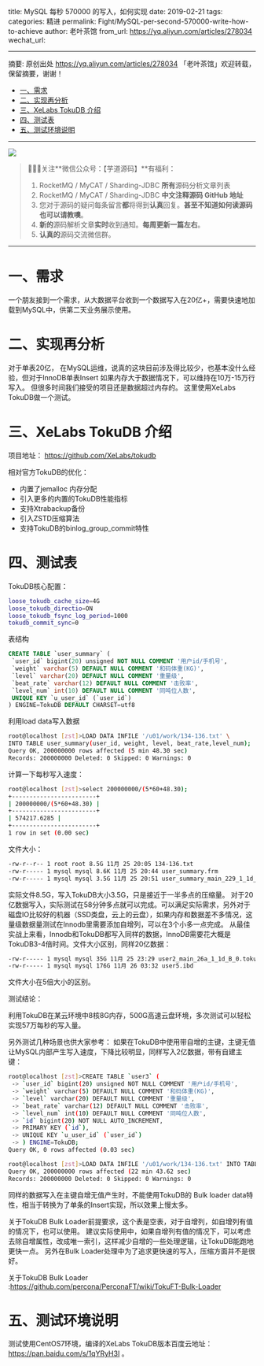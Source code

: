 title: MySQL 每秒 570000 的写入，如何实现
date: 2019-02-21
tags:
categories: 精进
permalink: Fight/MySQL-per-second-570000-write-how-to-achieve
author: 老叶茶馆
from_url: https://yq.aliyun.com/articles/278034
wechat_url:

-------

摘要: 原创出处 https://yq.aliyun.com/articles/278034 「老叶茶馆」欢迎转载，保留摘要，谢谢！

- [一、需求](http://www.iocoder.cn/Fight/MySQL-per-second-570000-write-how-to-achieve/)
- [二、实现再分析](http://www.iocoder.cn/Fight/MySQL-per-second-570000-write-how-to-achieve/)
- [三、XeLabs TokuDB 介绍](http://www.iocoder.cn/Fight/MySQL-per-second-570000-write-how-to-achieve/)
- [四、测试表](http://www.iocoder.cn/Fight/MySQL-per-second-570000-write-how-to-achieve/)
- [五、测试环境说明](http://www.iocoder.cn/Fight/MySQL-per-second-570000-write-how-to-achieve/)

-------

![](http://www.iocoder.cn/images/common/wechat_mp_2017_07_31.jpg)

> 🙂🙂🙂关注**微信公众号：【芋道源码】**有福利：
> 1. RocketMQ / MyCAT / Sharding-JDBC **所有**源码分析文章列表
> 2. RocketMQ / MyCAT / Sharding-JDBC **中文注释源码 GitHub 地址**
> 3. 您对于源码的疑问每条留言**都**将得到**认真**回复。**甚至不知道如何读源码也可以请教噢**。
> 4. **新的**源码解析文章**实时**收到通知。**每周更新一篇左右**。
> 5. **认真的**源码交流微信群。

-------

# 一、需求

一个朋友接到一个需求，从大数据平台收到一个数据写入在20亿+，需要快速地加载到MySQL中，供第二天业务展示使用。

# 二、实现再分析

对于单表20亿， 在MySQL运维，说真的这块目前涉及得比较少，也基本没什么经验，但对于InnoDB单表Insert 如果内存大于数据情况下，可以维持在10万-15万行写入。 但很多时间我们接受的项目还是数据超过内存的。 这里使用XeLabs TokuDB做一个测试。

# 三、XeLabs TokuDB 介绍

项目地址： https://github.com/XeLabs/tokudb

相对官方TokuDB的优化：

- 内置了jemalloc 内存分配
- 引入更多的内置的TokuDB性能指标
- 支持Xtrabackup备份
- 引入ZSTD压缩算法
- 支持TokuDB的binlog_group_commit特性

# 四、测试表

TokuDB核心配置：



```bash
loose_tokudb_cache_size=4G
loose_tokudb_directio=ON
loose_tokudb_fsync_log_period=1000
tokudb_commit_sync=0
```



表结构



```SQL
CREATE TABLE `user_summary` (
 `user_id` bigint(20) unsigned NOT NULL COMMENT '用户id/手机号',
 `weight` varchar(5) DEFAULT NULL COMMENT '和码体重(KG)',
 `level` varchar(20) DEFAULT NULL COMMENT '重量级',
 `beat_rate` varchar(12) DEFAULT NULL COMMENT '击败率',
 `level_num` int(10) DEFAULT NULL COMMENT '同吨位人数',
 UNIQUE KEY `u_user_id` (`user_id`)
) ENGINE=TokuDB DEFAULT CHARSET=utf8
```



利用load data写入数据



```bash
root@localhost [zst]>LOAD DATA INFILE '/u01/work/134-136.txt' \
INTO TABLE user_summary(user_id, weight, level, beat_rate,level_num);
Query OK, 200000000 rows affected (5 min 48.30 sec)
Records: 200000000 Deleted: 0 Skipped: 0 Warnings: 0
```



计算一下每秒写入速度：



```bash
root@localhost [zst]>select 200000000/(5*60+48.30);
+------------------------+
| 200000000/(5*60+48.30) |
+------------------------+
| 574217.6285 |
+------------------------+
1 row in set (0.00 sec)
```



文件大小：



```bash
-rw-r--r-- 1 root root 8.5G 11月 25 20:05 134-136.txt
-rw-r----- 1 mysql mysql 8.6K 11月 25 20:44 user_summary.frm
-rw-r----- 1 mysql mysql 3.5G 11月 25 20:51 user_summary_main_229_1_1d_B_0.tokudb
```



实际文件8.5G，写入TokuDB大小3.5G，只是接近于一半多点的压缩量。 对于20亿数据写入，实际测试在58分钟多点就可以完成。可以满足实际需求，另外对于磁盘IO比较好的机器（SSD类盘，云上的云盘），如果内存和数据差不多情况，这量级数据量测试在Innodb里需要添加自增列，可以在3个小多一点完成。 从最佳实战上来看，Innodb和TokuDB都写入同样的数据，InnoDB需要花大概是TokuDB3-4倍时间。文件大小区别，同样20亿数据：



```bash
-rw-r----- 1 mysql mysql 35G 11月 25 23:29 user2_main_26a_1_1d_B_0.tokudb
-rw-r----- 1 mysql mysql 176G 11月 26 03:32 user5.ibd
```



文件大小在5倍大小的区别。

测试结论：

利用TokuDB在某云环境中8核8G内存，500G高速云盘环境，多次测试可以轻松实现57万每秒的写入量。

另外测试几种场景也供大家参考： 如果在TokuDB中使用带自增的主键，主键无值让MySQL内部产生写入速度，下降比较明显，同样写入2亿数据，带有自建主键：



```bash
root@localhost [zst]>CREATE TABLE `user3` (
 -> `user_id` bigint(20) unsigned NOT NULL COMMENT '用户id/手机号',
 -> `weight` varchar(5) DEFAULT NULL COMMENT '和码体重(KG)',
 -> `level` varchar(20) DEFAULT NULL COMMENT '重量级',
 -> `beat_rate` varchar(12) DEFAULT NULL COMMENT '击败率',
 -> `level_num` int(10) DEFAULT NULL COMMENT '同吨位人数',
 -> `id` bigint(20) NOT NULL AUTO_INCREMENT,
 -> PRIMARY KEY (`id`),
 -> UNIQUE KEY `u_user_id` (`user_id`)
 -> ) ENGINE=TokuDB;
Query OK, 0 rows affected (0.03 sec)

root@localhost [zst]>LOAD DATA INFILE '/u01/work/134-136.txt' INTO TABLE user3(user_id, weight, level, beat_rate,level_num);
Query OK, 200000000 rows affected (22 min 43.62 sec)
Records: 200000000 Deleted: 0 Skipped: 0 Warnings: 0
```



同样的数据写入在主键自增无值产生时，不能使用TokuDB的 Bulk loader data特性，相当于转换为了单条的Insert实现，所以效果上慢太多。

关于TokuDB Bulk Loader前提要求，这个表是空表，对于自增列，如自增列有值的情况下，也可以使用。 建议实际使用中，如果自增列有值的情况下，可以考虑去除自增属性，改成唯一索引，这样减少自增的一些处理逻辑，让TokuDB能跑地更快一点。 另外在Bulk Loader处理中为了追求更快速的写入，压缩方面并不是很好。

关于TokuDB Bulk Loader :https://github.com/percona/PerconaFT/wiki/TokuFT-Bulk-Loader

# 五、测试环境说明

测试使用CentOS7环境，编译的XeLabs TokuDB版本百度云地址：https://pan.baidu.com/s/1qYRyH3I 。